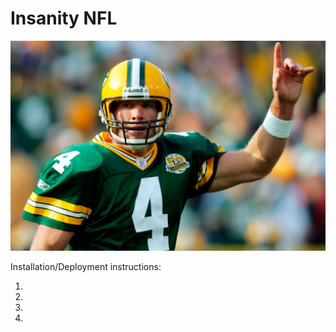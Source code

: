 # Insanity NFL

![alt text](https://github.com/tcschulz/project_extras/blob/master/favrey)

Installation/Deployment instructions:

1.
2.
3.
4. 
